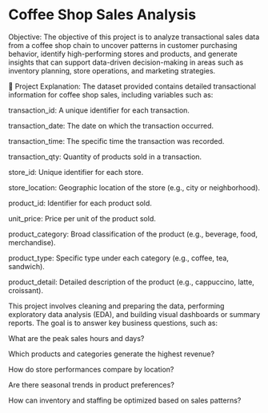 # Coffee Shop Sales Analysis
Objective:
The objective of this project is to analyze transactional sales data from a coffee shop chain to uncover patterns in customer purchasing behavior, identify high-performing stores and products, and generate insights that can support data-driven decision-making in areas such as inventory planning, store operations, and marketing strategies.

🔹 Project Explanation:
The dataset provided contains detailed transactional information for coffee shop sales, including variables such as:

transaction_id: A unique identifier for each transaction.

transaction_date: The date on which the transaction occurred.

transaction_time: The specific time the transaction was recorded.

transaction_qty: Quantity of products sold in a transaction.

store_id: Unique identifier for each store.

store_location: Geographic location of the store (e.g., city or neighborhood).

product_id: Identifier for each product sold.

unit_price: Price per unit of the product sold.

product_category: Broad classification of the product (e.g., beverage, food, merchandise).

product_type: Specific type under each category (e.g., coffee, tea, sandwich).

product_detail: Detailed description of the product (e.g., cappuccino, latte, croissant).

This project involves cleaning and preparing the data, performing exploratory data analysis (EDA), and building visual dashboards or summary reports. The goal is to answer key business questions, such as:

What are the peak sales hours and days?

Which products and categories generate the highest revenue?

How do store performances compare by location?

Are there seasonal trends in product preferences?

How can inventory and staffing be optimized based on sales patterns?
